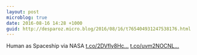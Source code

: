 ```yaml
---
layout: post
microblog: true
date: 2016-08-16 14:28 +1000
guid: http://desparoz.micro.blog/2016/08/16/t765404931247538176.html
---
```

Human as Spaceship  via NASA [t.co/2DVfly8Hc...](https://t.co/2DVfly8HcF) [t.co/uvm2NOCNL...](https://t.co/uvm2NOCNLh)
